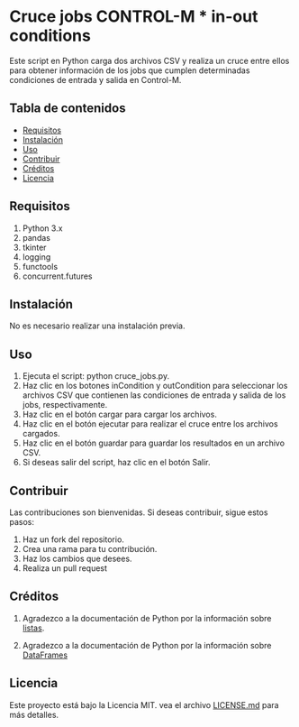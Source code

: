 # Cruce jobs CONTROL-M * in-out conditions

Este script en Python carga dos archivos CSV y realiza un cruce entre ellos para obtener información de los jobs que cumplen determinadas condiciones de entrada y salida en Control-M.

## Tabla de contenidos
- [Requisitos](#Requisitos)
- [Instalación](#instalación)
- [Uso](#uso)
- [Contribuir](#contribuir)
- [Créditos](#créditos)
- [Licencia](#licencia)


## Requisitos
1. Python 3.x
2. pandas
3. tkinter
4. logging
5. functools
6. concurrent.futures

## Instalación

No es necesario realizar una instalación previa.

## Uso

1. Ejecuta el script: python cruce_jobs.py.
2. Haz clic en los botones inCondition y outCondition para seleccionar los archivos CSV que contienen las condiciones de entrada y
  salida de los jobs, respectivamente.
3. Haz clic en el botón cargar para cargar los archivos.
4. Haz clic en el botón ejecutar para realizar el cruce entre los archivos cargados.
5. Haz clic en el botón guardar para guardar los resultados en un archivo CSV.
6. Si deseas salir del script, haz clic en el botón Salir.

## Contribuir

Las contribuciones son bienvenidas. Si deseas contribuir, sigue estos pasos:

1. Haz un fork del repositorio.
2. Crea una rama para tu contribución.
3. Haz los cambios que desees.
4. Realiza un pull request

## Créditos

1. Agradezco a la documentación de Python por la información sobre [listas](https://docs.python.org/3/tutorial/datastructures.html#more-on-lists).

2. Agradezco a la documentación de Python por la información sobre [DataFrames](https://pandas.pydata.org/docs/user_guide/index.html#user-guide)

## Licencia

Este proyecto está bajo la Licencia MIT. vea el archivo [LICENSE.md](LICENSE.md) para más detalles.
